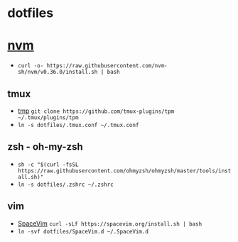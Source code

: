 # dotfiles

# [nvm](https://github.com/nvm-sh/nvm#installing-and-updating)

* `curl -o- https://raw.githubusercontent.com/nvm-sh/nvm/v0.36.0/install.sh | bash`

## tmux

* [tmp](https://github.com/tmux-plugins/tpm) `git clone https://github.com/tmux-plugins/tpm ~/.tmux/plugins/tpm`
* `ln -s dotfiles/.tmux.conf ~/.tmux.conf`

## zsh - oh-my-zsh

* `sh -c "$(curl -fsSL https://raw.githubusercontent.com/ohmyzsh/ohmyzsh/master/tools/install.sh)"`
* `ln -s dotfiles/.zshrc ~/.zshrc`

## vim

* [SpaceVim](https://spacevim.org/quick-start-guide/) `curl -sLf https://spacevim.org/install.sh | bash`
* `ln -svf dotfiles/SpaceVim.d ~/.SpaceVim.d`
